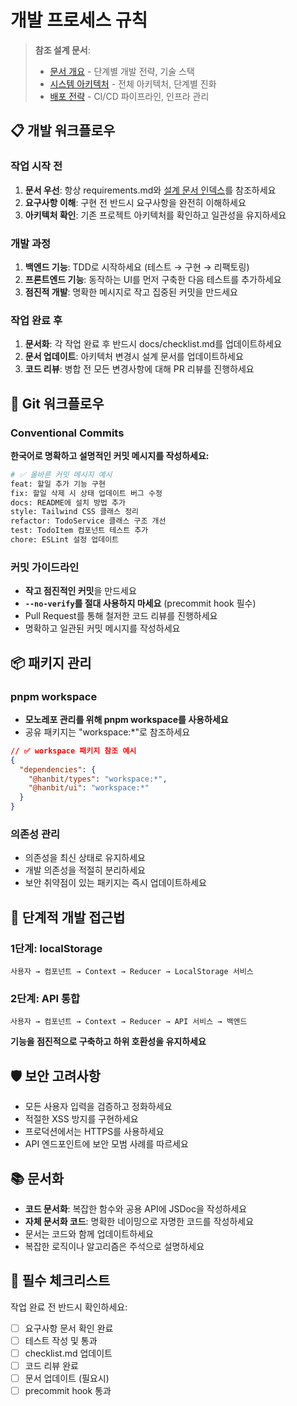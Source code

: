 # 개발 프로세스 규칙

> **참조 설계 문서**:
>
> - [문서 개요](../docs/design/01-overview.md) - 단계별 개발 전략, 기술 스택
> - [시스템 아키텍처](../docs/design/02-architecture.md) - 전체 아키텍처, 단계별 진화
> - [배포 전략](../docs/design/09-deployment.md) - CI/CD 파이프라인, 인프라 관리

## 📋 개발 워크플로우

### 작업 시작 전

1. **문서 우선**: 항상 requirements.md와 [설계 문서 인덱스](../docs/design.md)를 참조하세요
2. **요구사항 이해**: 구현 전 반드시 요구사항을 완전히 이해하세요
3. **아키텍처 확인**: 기존 프로젝트 아키텍처를 확인하고 일관성을 유지하세요

### 개발 과정

1. **백엔드 기능**: TDD로 시작하세요 (테스트 → 구현 → 리팩토링)
2. **프론트엔드 기능**: 동작하는 UI를 먼저 구축한 다음 테스트를 추가하세요
3. **점진적 개발**: 명확한 메시지로 작고 집중된 커밋을 만드세요

### 작업 완료 후

1. **문서화**: 각 작업 완료 후 반드시 docs/checklist.md를 업데이트하세요
2. **문서 업데이트**: 아키텍처 변경시 설계 문서를 업데이트하세요
3. **코드 리뷰**: 병합 전 모든 변경사항에 대해 PR 리뷰를 진행하세요

## 🔄 Git 워크플로우

### Conventional Commits

**한국어로 명확하고 설명적인 커밋 메시지를 작성하세요:**

```bash
# ✅ 올바른 커밋 메시지 예시
feat: 할일 추가 기능 구현
fix: 할일 삭제 시 상태 업데이트 버그 수정
docs: README에 설치 방법 추가
style: Tailwind CSS 클래스 정리
refactor: TodoService 클래스 구조 개선
test: TodoItem 컴포넌트 테스트 추가
chore: ESLint 설정 업데이트
```

### 커밋 가이드라인

- **작고 점진적인 커밋**을 만드세요
- **`--no-verify`를 절대 사용하지 마세요** (precommit hook 필수)
- Pull Request를 통해 철저한 코드 리뷰를 진행하세요
- 명확하고 일관된 커밋 메시지를 작성하세요

## 📦 패키지 관리

### pnpm workspace

- **모노레포 관리를 위해 pnpm workspace를 사용하세요**
- 공유 패키지는 "workspace:\*"로 참조하세요

```json
// ✅ workspace 패키지 참조 예시
{
  "dependencies": {
    "@hanbit/types": "workspace:*",
    "@hanbit/ui": "workspace:*"
  }
}
```

### 의존성 관리

- 의존성을 최신 상태로 유지하세요
- 개발 의존성을 적절히 분리하세요
- 보안 취약점이 있는 패키지는 즉시 업데이트하세요

## 🎯 단계적 개발 접근법

### 1단계: localStorage

```
사용자 → 컴포넌트 → Context → Reducer → LocalStorage 서비스
```

### 2단계: API 통합

```
사용자 → 컴포넌트 → Context → Reducer → API 서비스 → 백엔드
```

**기능을 점진적으로 구축하고 하위 호환성을 유지하세요**

## 🛡️ 보안 고려사항

- 모든 사용자 입력을 검증하고 정화하세요
- 적절한 XSS 방지를 구현하세요
- 프로덕션에서는 HTTPS를 사용하세요
- API 엔드포인트에 보안 모범 사례를 따르세요

## 📚 문서화

- **코드 문서화**: 복잡한 함수와 공용 API에 JSDoc을 작성하세요
- **자체 문서화 코드**: 명확한 네이밍으로 자명한 코드를 작성하세요
- 문서는 코드와 함께 업데이트하세요
- 복잡한 로직이나 알고리즘은 주석으로 설명하세요

## 🚨 필수 체크리스트

작업 완료 전 반드시 확인하세요:

- [ ] 요구사항 문서 확인 완료
- [ ] 테스트 작성 및 통과
- [ ] checklist.md 업데이트
- [ ] 코드 리뷰 완료
- [ ] 문서 업데이트 (필요시)
- [ ] precommit hook 통과
